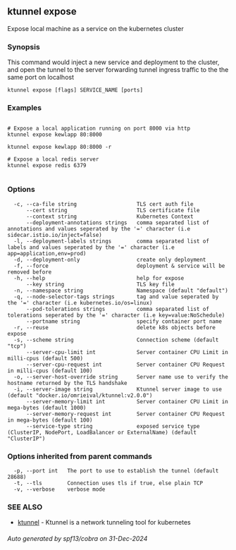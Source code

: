 ## ktunnel expose

Expose local machine as a service on the kubernetes cluster

### Synopsis

This command would inject a new service and deployment to the cluster, and open the tunnel to the server 
                        forwarding tunnel ingress traffic to the the same port on localhost

```
ktunnel expose [flags] SERVICE_NAME [ports]
```

### Examples

```

# Expose a local application running on port 8000 via http
ktunnel expose kewlapp 80:8000

ktunnel expose kewlapp 80:8000 -r
                          
# Expose a local redis server
ktunnel expose redis 6379
              
```

### Options

```
  -c, --ca-file string                   TLS cert auth file
      --cert string                      TLS certificate file
      --context string                   Kubernetes Context
      --deployment-annotations strings   comma separated list of annotations and values seperated by the '=' character (i.e sidecar.istio.io/inject=false)
  -l, --deployment-labels strings        comma separated list of labels and values seperated by the '=' character (i.e app=application,env=prod)
  -d, --deployment-only                  create only deployment
  -f, --force                            deployment & service will be removed before
  -h, --help                             help for expose
      --key string                       TLS key file
  -n, --namespace string                 Namespace (default "default")
  -q, --node-selector-tags strings       tag and value seperated by the '=' character (i.e kubernetes.io/os=linux)
      --pod-tolerations strings          comma separated list of tolerations seperated by the '=' character (i.e key=value:NoSchedule)
      --portname string                  specify container port name
  -r, --reuse                            delete k8s objects before expose
  -s, --scheme string                    Connection scheme (default "tcp")
      --server-cpu-limit int             Server container CPU Limit in milli-cpus (default 500)
      --server-cpu-request int           Server container CPU Request in milli-cpus (default 100)
  -o, --server-host-override string      Server name use to verify the hostname returned by the TLS handshake
  -i, --server-image string              Ktunnel server image to use (default "docker.io/omrieival/ktunnel:v2.0.0")
      --server-memory-limit int          Server container CPU Limit in mega-bytes (default 1000)
      --server-memory-request int        Server container CPU Request in mega-bytes (default 100)
      --service-type string              exposed service type (ClusterIP, NodePort, LoadBalancer or ExternalName) (default "ClusterIP")
```

### Options inherited from parent commands

```
  -p, --port int   The port to use to establish the tunnel (default 28688)
  -t, --tls        Connection uses tls if true, else plain TCP
  -v, --verbose    verbose mode
```

### SEE ALSO

* [ktunnel](ktunnel.md)	 - Ktunnel is a network tunneling tool for kubernetes

###### Auto generated by spf13/cobra on 31-Dec-2024
